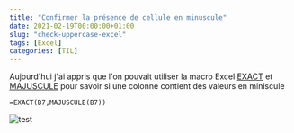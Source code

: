 ```yaml
---
title: "Confirmer la présence de cellule en minuscule"
date: 2021-02-19T00:00:00+01:00
slug: "check-uppercase-excel"
tags: [Excel]
categories: [TIL]
--- 
```


Aujourd'hui j'ai appris que l'on pouvait utiliser la macro Excel [EXACT](https://support.microsoft.com/en-us/office/exact-function-d3087698-fc15-4a15-9631-12575cf29926) et [MAJUSCULE](https://support.microsoft.com/fr-fr/office/majuscule-majuscule-fonction-c11f29b3-d1a3-4537-8df6-04d0049963d6) pour savoir si une colonne contient des valeurs en miniscule

```
=EXACT(B7;MAJUSCULE(B7))
```

![test](https://res.cloudinary.com/dswia5bj3/image/upload/s--QUr4EeEL--/f_auto,fl_force_strip.immutable_cache/v1613734415/CV_Hugo_GitHub/excel-uppercase.png)
